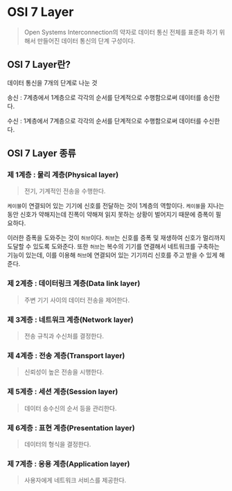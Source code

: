 # OSI 7 Layer

> Open Systems Interconnection의 약자로 데이터 통신 전체를 표준화 하기 위해서 만들어진 데이터 통신의 단계 구성이다.

## OSI 7 Layer란?

데이터 통신을 7개의 단계로 나눈 것

송신 : 7계층에서 1계층으로 각각의 순서를 단계적으로 수행함으로써 데이터를 송신한다.

수신 : 1계층에서 7계층으로 각각의 순서를 단계적으로 수행함으로써 데이터를 수신한다.

## OSI 7 Layer 종류

### 제 1계층 : 물리 계층(Physical layer)

> 전기, 기계적인 전송을 수행한다.

 `케이블`이 연결되어 있는 기기에 신호를 전달하는 것이 1계층의 역할이다. `케이블`을 지나는 동안 신호가 약해지는데 진폭이 약해져 읽지 못하는 상황이 벌어지기 때문에 증폭이 필요하다.

 이러한 증폭을 도와주는 것이 `허브`이다. `허브`는 신호를 증폭 및 재생하여 신호가 멀리까지 도달할 수 있도록 도와준다. 또한 `허브`는 복수의 기기를 연결해서 네트워크를 구축하는 기능이 있는데, 이를 이용해 `허브`에 연결되어 있는 기기끼리 신호를 주고 받을 수 있게 해준다.

### 제 2계층 : 데이터링크 계층(Data link layer)

> 주변 기기 사이의 데이터 전송을 제어한다.

### 제 3계층 : 네트워크 계층(Network layer)

> 전송 규칙과 수신처를 결정한다.

### 제 4계층 : 전송 계층(Transport layer)

> 신뢰성이 높은 전송을 시행한다.

### 제 5계층 : 세션 계층(Session layer)

> 데이터 송수신의 순서 등을 관리한다.

### 제 6계층 : 표현 계층(Presentation layer)

> 데이터의 형식을 결정한다.

### 제 7계층 : 응용 계층(Application layer)

> 사용자에게 네트워크 서비스를 제공한다.